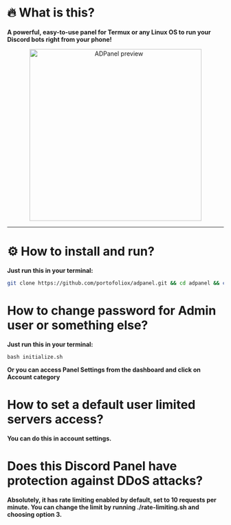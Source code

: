 # 🔥 What is this?
**A powerful, easy-to-use panel for Termux or any Linux OS to run your Discord bots right from your phone!**

<p align="center">
  <img src="https://files.catbox.moe/z21p3v.png" alt="ADPanel preview" width="400"/>
</p>

---

# ⚙️ How to install and run?
**Just run this in your terminal:**

```bash
git clone https://github.com/portofoliox/adpanel.git && cd adpanel && chmod +x rate-limiting.sh && chmod +x initialize.sh && bash initialize.sh && chmod +x start.sh && bash start.sh 
```

# How to change password for Admin user or something else?
 **Just run this in your terminal:**
 
```
bash initialize.sh
```

 **Or you can access Panel Settings from the dashboard and click on Account category**

 # How to set a default user limited servers access?
 **You can do this in account settings.**

# Does this Discord Panel have protection against DDoS attacks?
**Absolutely, it has rate limiting enabled by default, set to 10 requests per minute. You can change the limit by running ./rate-limiting.sh and choosing option 3.**

